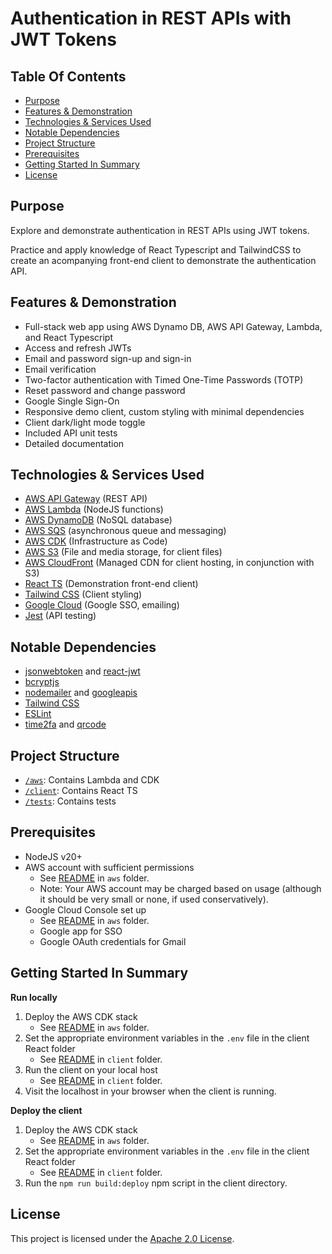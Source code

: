# Authentication in REST APIs with JWT Tokens

## Table Of Contents
- [Purpose](#purpose)
- [Features & Demonstration](#features-&-demonstration)
- [Technologies & Services Used](#technologies-&-services-used)
- [Notable Dependencies](#notable-dependencies)
- [Project Structure](#project-structure)
- [Prerequisites](#prerequisites)
- [Getting Started In Summary](#getting-started-in-summary)
- [License](#license)

## Purpose
Explore and demonstrate authentication in REST APIs using JWT tokens.

Practice and apply knowledge of React Typescript and TailwindCSS to create an acompanying front-end client to demonstrate the authentication API.

## Features & Demonstration
- Full-stack web app using AWS Dynamo DB, AWS API Gateway, Lambda, and React Typescript
- Access and refresh JWTs
- Email and password sign-up and sign-in
- Email verification
- Two-factor authentication with Timed One-Time Passwords (TOTP)
- Reset password and change password
- Google Single Sign-On
- Responsive demo client, custom styling with minimal dependencies
- Client dark/light mode toggle
- Included API unit tests
- Detailed documentation

## Technologies & Services Used
- [AWS API Gateway](https://aws.amazon.com/api-gateway/) (REST API)
- [AWS Lambda](https://aws.amazon.com/lambda/) (NodeJS functions)
- [AWS DynamoDB](https://aws.amazon.com/dynamodb/) (NoSQL database)
- [AWS SQS](https://aws.amazon.com/sqs/) (asynchronous queue and messaging)
- [AWS CDK](https://aws.amazon.com/cdk/) (Infrastructure as Code)
- [AWS S3](https://aws.amazon.com/s3/) (File and media storage, for client files)
- [AWS CloudFront](https://aws.amazon.com/cloudfront/) (Managed CDN for client hosting, in conjunction with S3)
- [React TS](https://reactjs.org/) (Demonstration front-end client)
- [Tailwind CSS](https://tailwindcss.com/) (Client styling)
- [Google Cloud](https://cloud.google.com/) (Google SSO, emailing)
- [Jest](https://jestjs.io/) (API testing)

## Notable Dependencies
- [jsonwebtoken](https://www.npmjs.com/package/jsonwebtoken) and [react-jwt](https://www.npmjs.com/package/react-jwt)
- [bcryptjs](https://www.npmjs.com/package/bcryptjs)
- [nodemailer](https://nodemailer.com/about/) and [googleapis](https://github.com/googleapis/google-api-nodejs-client)
- [Tailwind CSS](https://tailwindcss.com/)
- [ESLint](https://eslint.org/)
- [time2fa](https://www.npmjs.com/package/time2fa) and [qrcode](https://www.npmjs.com/package/qrcode)

## Project Structure
- [`/aws`](./aws/): Contains Lambda and CDK
- [`/client`](./client/): Contains React TS
- [`/tests`](./tests/): Contains tests

## Prerequisites
- NodeJS v20+
- AWS account with sufficient permissions
  - See [README](/aws/README.md) in `aws` folder.
  - Note: Your AWS account may be charged based on usage (although it should be very small or none, if used conservatively).
- Google Cloud Console set up
  - See [README](/aws/README.md) in `aws` folder.
  - Google app for SSO
  - Google OAuth credentials for Gmail

## Getting Started In Summary

**Run locally**

1. Deploy the AWS CDK stack
   - See [README](/aws/README.md) in `aws` folder.
2. Set the appropriate environment variables in the `.env` file in the client React folder
    - See [README](/client/README.md) in `client` folder.
3. Run the client on your local host
   - See [README](/client/README.md) in `client` folder.
4. Visit the localhost in your browser when the client is running.

**Deploy the client**

1. Deploy the AWS CDK stack
   - See [README](/aws/README.md) in `aws` folder.
2. Set the appropriate environment variables in the `.env` file in the client React folder
    - See [README](/client/README.md) in `client` folder.
3. Run the `npm run build:deploy` npm script in the client directory.

## License
This project is licensed under the [Apache 2.0 License](LICENSE).